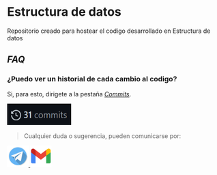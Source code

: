 # Estructura de datos

Repositorio creado para hostear el codigo desarrollado en Estructura de
datos 

## *FAQ*

### **¿Puedo ver un historial de cada cambio al codigo?**
Si, para esto, dirigete a la pestaña [*Commits*](https://github.com/SanssSepUTP/Data/commits/main).

<a href=https://github.com/SanssSepUTP/Data/commits/main>
<img src="img/commits.png" alt="Imagen de commit" width="150" height="50">
</a>

> Cualquier duda o sugerencia, pueden comunicarse por:

<a href=https://telegram.me/Deauth>
<img src="img/telegram.png" alt="Logo telegram" width="50" height="50"> 
</a>

<a href=mailto:santiago.sepulveda1@utp.edu.co>
<img src="img/gmail.png" alt="Logo gmail" width="50" height="50"> 
</a>
